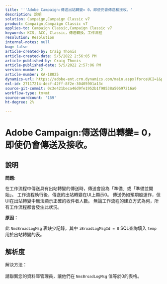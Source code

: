 ```yaml
---
title: '''Adobe Campaign:傳送出站轉變= 0，即使仍會傳送和接收。'
description: 說明
solution: Campaign,Campaign Classic v7
product: Campaign,Campaign Classic v7
applies-to: Campaign Classic,Campaign Classic v7
keywords: KCS, ACC, Classic，傳送轉換，工作流程
resolution: Resolution
internal-notes: null
bug: false
article-created-by: Craig Thonis
article-created-date: 5/5/2022 2:56:05 PM
article-published-by: Craig Thonis
article-published-date: 5/5/2022 2:57:06 PM
version-number: 2
article-number: KA-18025
dynamics-url: https://adobe-ent.crm.dynamics.com/main.aspx?forceUCI=1&pagetype=entityrecord&etn=knowledgearticle&id=9f658e78-83cc-ec11-a7b5-6045bd00d995
exl-id: 27117214-4ecf-42ff-8f2e-30405901a13c
source-git-commit: 0c3e421beca46d9fe1952b1f98538a50697216a0
workflow-type: tm+mt
source-wordcount: '159'
ht-degree: 2%

---
```


# Adobe Campaign:傳送傳出轉變= 0，即使仍會傳送及接收。

## 說明


<b>問題:</b>

在工作流程中傳送具有出站轉變的傳送時，傳送會設為「準備」或「準備並開始」。 工作流程執行後，傳送的出站轉變在UI上顯示0。 傳送仍如預期般運作，但UI在出站轉變中無法顯示正確的收件者人數。 無論工作流程的建立方式為何，所有工作流程都會發生此狀況。



<b>原因：</b>

此 `NmsBroadLogMsg` 表缺少記錄，其中 `iBroadLogMsgId = 0` SQL查詢填入 `temp` 用於出站轉變的表。


## 解析度

解決方法：<br><br>
請聯繫您的資料庫管理員，讓他們在 `NmsBroadLogMsg` 值等於0的表格。
